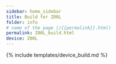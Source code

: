 ```yaml
---
sidebar: home_sidebar
title: Build for Z00L
folder: info
# name of the page (/{{permalink}}.html)
permalink: Z00L_build.html
device: Z00L
---
```

{% include templates/device_build.md %}
